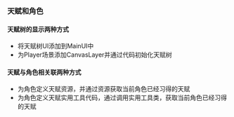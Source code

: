 ### 天赋和角色
#### 天赋树的显示两种方式
- 将天赋树UI添加到MainUI中
- 为Player场景添加CanvasLayer并通过代码初始化天赋树

#### 天赋与角色相关联两种方式
- 为角色定义天赋资源，并通过资源获取当前角色已经习得的天赋
- 为角色定义天赋实用工具代码，通过调用实用工具类，获取当前角色已经习得的天赋